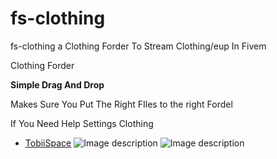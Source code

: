 # fs-clothing
fs-clothing a Clothing Forder To Stream Clothing/eup In Fivem 

Clothing Forder

**Simple Drag And Drop**

Makes Sure
You Put The Right FIles to the right Fordel

If You Need Help Settings Clothing 

- [TobiiSpace](https://tobii.space/)
  ![Image description](https://cdn.discordapp.com/attachments/784243374269661195/980468522079625246/unknown.png)
     ![Image description](https://cdn.discordapp.com/attachments/784243374269661195/980468815953539142/unknown.png)
